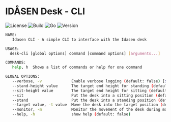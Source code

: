 # IDÅSEN Desk - CLI

![License][license-badge]
![Build][build-badge]
![Go][go-version-badge]
![Version][release-version-badge]

```bash
NAME:
   Idasen CLI - A simple CLI to interface with the Idasen desk

USAGE:
  desk-cli [global options] command [command options] [arguments...]

COMMANDS:
   help, h  Shows a list of commands or help for one command

GLOBAL OPTIONS:
   --verbose, -v             Enable verbose logging (default: false) [$VERBOSE]
   --stand-height value      The target end height for standing (default: 1.12)
   --sit-height value        The target end height for sitting (default: 0.74)
   --sit                     Put the desk into a sitting position (default: false)
   --stand                   Put the desk into a standing position (default: false)
   --target value, -t value  Move the desk into the target position (default: 0)
   --monitor, -m             Monitor the movement of the desk during manual movement (default: false)
   --help, -h                show help (default: false)
```

[license-badge]: https://img.shields.io/github/license/stephensli/idasen-desk?style=flat-square

[go-version-badge]: https://img.shields.io/github/go-mod/go-version/stephensli/idasen-desk?style=flat-square

[build-badge]: https://img.shields.io/github/workflow/status/stephensli/idasen-desk/Go?style=flat-square

[release-version-badge]: https://img.shields.io/github/v/release/stephensli/idasen-desk?style=flat-square
